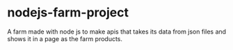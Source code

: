 # nodejs-farm-project
A farm made with node js to make apis that takes its data from json files and shows it in a page as the farm products.
